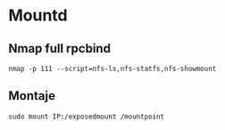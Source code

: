 # Mountd
## Nmap full rpcbind
```
nmap -p 111 --script=nfs-ls,nfs-statfs,nfs-showmount
```
## Montaje
```
sudo mount IP:/exposedmount /mountpoint
```
